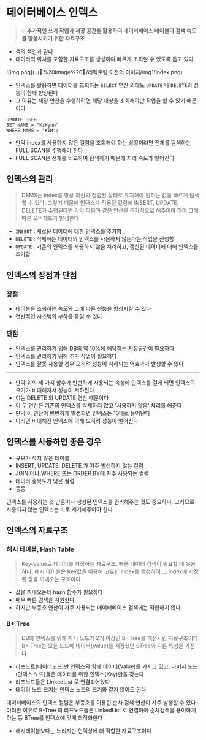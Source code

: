 # 데이터베이스 인덱스

> 💡 **추가적인 쓰기 작업과 저장 공간을 활용하여 데이터베이스 테이블의 검색 속도를 향상시키기 위한 자료구조**

* 책의 색인과 같다
* 데이터의 위치를 포함한 자료구조를 생성하여 빠르게 조회할 수 있도록 돕고 있다

![img.png](../🔲%20Image%20🔲/리펙토링 이전의 이미지/img1/index.png)

* 인덱스를 활용하면 데이터를 조회하는 `SELECT` 연산 외에도 `UPDATE` 나 `DELETE`의 성능이 함께 향상된다
* 그 이유는 해당 연산을 수행하려면 해당 대상을 조회해야만 작업을 할 수 있기 때문이다

```mysql
UPDATE USER
SET NAME = "KiHyun"
WHERE NAME = "KIM";
```

* 만약 index를 사용하지 않은 컬럼을 조회해야 하는 상황이라면 전체를 탐색하는 FULL SCAN을 수행해야 한다
* FULL SCAN은 전체를 비교하여 탐색하기 때문에 처리 속도가 떨어진다

## 인덱스의 관리

> DBMS는 index를 항상 최신의 정렬된 상태로 유지해야 원하는 값을 빠르게 탐색할 수 있다.
> 그렇기 때문에 인덱스가 적용된 컬럼에 INSERT, UPDATE, DELETE가 수행된다면 각각 다음과 같은 연산을
> 추가적으로 해주어야 하며 그에 따른 오버헤드가 발생한다

* `INSERT` : 새로운 데이터에 대한 인덱스를 추가함
* `DELETE` : 삭제하는 데이터의 인덱스를 사용하지 않는다는 작업을 진행함
* `UPDATE` : 기존의 인덱스를 사용하지 않음 처리하고, 갱신된 데이터에 대해 인덱스를 추가함

## 인덱스의 장점과 단점

### 장점

* 테이블을 조회하는 속도와 그에 따른 성능을 향상시킬 수 있다
* 전반적인 시스템의 부하를 줄일 수 있다

### 단점

* 인덱스를 관리하기 위해 DB의 약 10%에 해당하는 저장공간이 필요하다
* 인덱스를 관리하기 위해 추가 작업이 필요하다
* 인덱스를 잘못 사용할 경우 오히려 성능이 저하되는 역효과가 발생할 수 있다

- - -

* 만약 위의 세 가지 함수가 빈번하게 사용되는 속성에 인덱스를 걸게 되면 인덱스의 크기가 비대해져서 성능이 저하된다
* 이는 DELETE 와 UPDATE 연산 때문이다
* 이 두 연산은 기존의 인덱스를 삭제하지 않고 '사용하지 않음' 처리를 해준다
* 만약 이 연산이 빈번하게 발생되면 인덱스는 10배로 늘어난다
* 이러면 비대해진 인덱스에 의해 오히려 성능이 떨어진다

## 인덱스를 사용하면 좋은 경우

* 규모가 작지 않은 테이블
* INSERT, UPDATE, DELETE 가 자주 발생하지 않는 컬럼
* JOIN 이나 WHERE 또는 ORDER BY에 자주 사용되는 컬럼
* 데이터 중복도가 낮은 컬럼
* 등등

인덱스를 사용하는 것 만큼이나 생성된 인덱스를 관리해주는 것도 중요하다. 그러므로 사용되지 않는 인덱스는 바로 제거해주어야 한다

## 인덱스의 자료구조

### 해시 테이블, Hash Table

> Key-Value로 데이터를 저장하는 자료구조, 빠른 데이터 검색이 필요할 때 유용하다.
> 해시 테이블은 Key값을 이용해 고유한 index를 생성하여 그 index에 저장된 값을 꺼내오는 구조이다

* 값을 꺼내오는데 hash 함수가 필요하다
* 매우 빠른 검색을 지원한다
* 하지만 부등호 연산이 자주 사용되는 데이터베이스 검색에는 적합하지 않다

### B+ Tree

> DB의 인덱스를 위해 자식 노드가 2개 이상인 B- Tree를 개선시킨 자료구조이다.
> B+ Tree는 모든 노드에 데이터(Value)를 저장했던 BTree와 다른 특성을 가진다

* 리프노트(데이터노드)만 인덱스와 함께 데이터(Value)를 가지고 있고, 나머지 노드(인덱스 노드)들은 데이터를 위한 인덱스(Key)만을 갖는다
* 리프노드들은 LinkedList 로 연결되어있다
* 데이터 노드 크기는 인덱스 노드의 크기와 같지 않아도 된다

데이터베이스의 인덱스 컬럼은 부등호를 이용한 순차 검색 연산이 자주 발생할 수 있다. 이러한
이유로 B-Tree 의 리프노드들은 LinkedList 로 연결하여 순차검색을 용이하게 하는 등 BTree를 인덱스에 맞게 최적화한다

* 해시테이블보다는 느리지만 인덱싱에 더 적합한 자료구조이다
